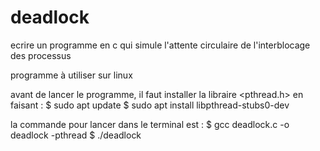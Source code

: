 # deadlock

ecrire un programme en c qui simule l'attente circulaire de l'interblocage des processus

programme à utiliser sur linux

avant de lancer le programme, il faut installer la libraire <pthread.h> en faisant :
$ sudo apt update
$ sudo apt install libpthread-stubs0-dev

la commande pour lancer dans le terminal est : 
$ gcc deadlock.c -o deadlock -pthread
$ ./deadlock
